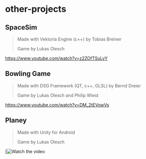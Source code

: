# other-projects

## SpaceSim

>Made with Vektoria Engine (c++) by Tobias Breiner
>
>Game by Lukas Olesch

https://www.youtube.com/watch?v=z2ZOfTSuLyY

## Bowling Game

>Made with DSG Framework (QT, c++, GLSL) by Bernd Dreier
>
>Game by Lukas Olesch and Philip Wiest

https://www.youtube.com/watch?v=DM_2tEVowVs

## Planey

>Made with Unity for Android
>
>Game by Lukas Olesch

[![Watch the video](Media/planey_preview.gif)
